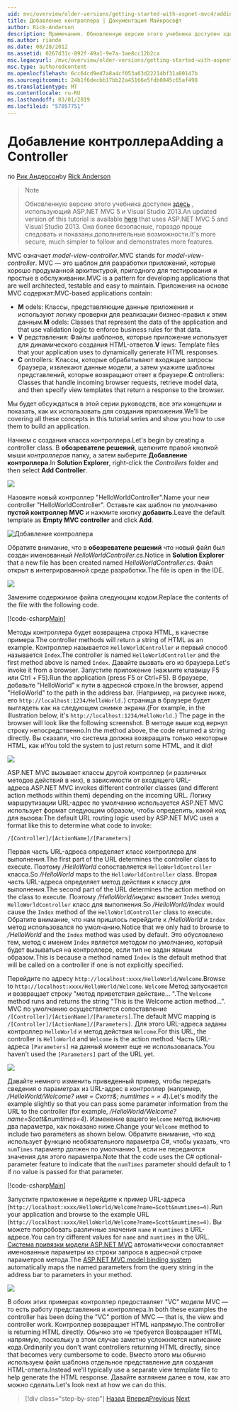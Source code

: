 ```yaml
---
uid: mvc/overview/older-versions/getting-started-with-aspnet-mvc4/adding-a-controller
title: Добавление контроллера | Документация Майкрософт
author: Rick-Anderson
description: Примечание. Обновленную версию этого учебника доступен здесь, использующий ASP.NET MVC 5 и Visual Studio 2013. Это более безопасное и гораздо проще выполнить и демонстрационных версий...
ms.author: riande
ms.date: 08/28/2012
ms.assetid: 0267d31c-892f-49a1-9e7a-3ae8cc12b2ca
msc.legacyurl: /mvc/overview/older-versions/getting-started-with-aspnet-mvc4/adding-a-controller
msc.type: authoredcontent
ms.openlocfilehash: 6cc64cd9ed7a8a4cf053a63d22214bf31a80147b
ms.sourcegitcommit: 24b1f6decbb17bb22a45166e5fdb0845c65af498
ms.translationtype: MT
ms.contentlocale: ru-RU
ms.lasthandoff: 03/01/2019
ms.locfileid: "57057751"
---
```

<a name="adding-a-controller"></a><span data-ttu-id="ff310-104">Добавление контроллера</span><span class="sxs-lookup"><span data-stu-id="ff310-104">Adding a Controller</span></span>
====================
<span data-ttu-id="ff310-105">по [Рик Андерсон]((https://twitter.com/RickAndMSFT))</span><span class="sxs-lookup"><span data-stu-id="ff310-105">by [Rick Anderson]((https://twitter.com/RickAndMSFT))</span></span>

> > [!NOTE]
> > <span data-ttu-id="ff310-106">Обновленную версию этого учебника доступен [здесь](../../getting-started/introduction/getting-started.md) , использующий ASP.NET MVC 5 и Visual Studio 2013.</span><span class="sxs-lookup"><span data-stu-id="ff310-106">An updated version of this tutorial is available [here](../../getting-started/introduction/getting-started.md) that uses ASP.NET MVC 5 and Visual Studio 2013.</span></span> <span data-ttu-id="ff310-107">Она более безопасные, гораздо проще следовать и показаны дополнительные возможности.</span><span class="sxs-lookup"><span data-stu-id="ff310-107">It's more secure, much simpler to follow and demonstrates more features.</span></span>


<span data-ttu-id="ff310-108">MVC означает *model-view-controller*.</span><span class="sxs-lookup"><span data-stu-id="ff310-108">MVC stands for *model-view-controller*.</span></span> <span data-ttu-id="ff310-109">MVC — это шаблон для разработки приложений, которые хорошо продуманной архитектурой, пригодного для тестирования и простые в обслуживании.</span><span class="sxs-lookup"><span data-stu-id="ff310-109">MVC is a pattern for developing applications that are well architected, testable and easy to maintain.</span></span> <span data-ttu-id="ff310-110">Приложения на основе MVC содержат:</span><span class="sxs-lookup"><span data-stu-id="ff310-110">MVC-based applications contain:</span></span>

- <span data-ttu-id="ff310-111">**M** odels: Классы, представляющие данные приложения и используют логику проверки для реализации бизнес-правил к этим данным.</span><span class="sxs-lookup"><span data-stu-id="ff310-111">**M** odels: Classes that represent the data of the application and that use validation logic to enforce business rules for that data.</span></span>
- <span data-ttu-id="ff310-112">**V** редставления: Файлы шаблонов, которые приложение использует для динамического создания HTML-ответов.</span><span class="sxs-lookup"><span data-stu-id="ff310-112">**V** iews: Template files that your application uses to dynamically generate HTML responses.</span></span>
- <span data-ttu-id="ff310-113">**C** ontrollers: Классы, которые обрабатывают входящие запросы браузера, извлекают данные модели, а затем укажите шаблоны представлений, которые возвращают ответ в браузере.</span><span class="sxs-lookup"><span data-stu-id="ff310-113">**C** ontrollers: Classes that handle incoming browser requests, retrieve model data, and then specify view templates that return a response to the browser.</span></span>

<span data-ttu-id="ff310-114">Мы будет обсуждаться в этой серии руководств, все эти концепции и показать, как их использовать для создания приложения.</span><span class="sxs-lookup"><span data-stu-id="ff310-114">We'll be covering all these concepts in this tutorial series and show you how to use them to build an application.</span></span>

<span data-ttu-id="ff310-115">Начнем с создания класса контроллера.</span><span class="sxs-lookup"><span data-stu-id="ff310-115">Let's begin by creating a controller class.</span></span> <span data-ttu-id="ff310-116">В **обозревателе решений**, щелкните правой кнопкой мыши *контроллеров* папку, а затем выберите **Добавление контроллера**.</span><span class="sxs-lookup"><span data-stu-id="ff310-116">In **Solution Explorer**, right-click the *Controllers* folder and then select **Add Controller**.</span></span>

![](adding-a-controller/_static/image1.png)

<span data-ttu-id="ff310-117">Назовите новый контроллер &quot;HelloWorldController&quot;.</span><span class="sxs-lookup"><span data-stu-id="ff310-117">Name your new controller &quot;HelloWorldController&quot;.</span></span> <span data-ttu-id="ff310-118">Оставьте как шаблон по умолчанию **пустой контроллер MVC** и нажмите кнопку **добавить**.</span><span class="sxs-lookup"><span data-stu-id="ff310-118">Leave the default template as **Empty MVC controller** and click **Add**.</span></span>

![Добавление контроллера](adding-a-controller/_static/image2.png)

<span data-ttu-id="ff310-120">Обратите внимание, что в **обозревателе решений** что новый файл был создан именованный *HelloWorldController.cs*.</span><span class="sxs-lookup"><span data-stu-id="ff310-120">Notice in **Solution Explorer** that a new file has been created named *HelloWorldController.cs*.</span></span> <span data-ttu-id="ff310-121">Файл открыт в интегрированной среде разработки.</span><span class="sxs-lookup"><span data-stu-id="ff310-121">The file is open in the IDE.</span></span>

![](adding-a-controller/_static/image3.png)

<span data-ttu-id="ff310-122">Замените содержимое файла следующим кодом.</span><span class="sxs-lookup"><span data-stu-id="ff310-122">Replace the contents of the file with the following code.</span></span>

[!code-csharp[Main](adding-a-controller/samples/sample1.cs)]

<span data-ttu-id="ff310-123">Методы контроллера будет возвращена строка HTML, в качестве примера.</span><span class="sxs-lookup"><span data-stu-id="ff310-123">The controller methods will return a string of HTML as an example.</span></span> <span data-ttu-id="ff310-124">Контроллер называется `HelloWorldController` и первый способ называется `Index`.</span><span class="sxs-lookup"><span data-stu-id="ff310-124">The controller is named `HelloWorldController` and the first method above is named `Index`.</span></span> <span data-ttu-id="ff310-125">Давайте вызвать его из браузера.</span><span class="sxs-lookup"><span data-stu-id="ff310-125">Let's invoke it from a browser.</span></span> <span data-ttu-id="ff310-126">Запустите приложение (нажмите клавишу F5 или Ctrl + F5).</span><span class="sxs-lookup"><span data-stu-id="ff310-126">Run the application (press F5 or Ctrl+F5).</span></span> <span data-ttu-id="ff310-127">В браузере, добавьте &quot;HelloWorld&quot; к пути в адресной строке.</span><span class="sxs-lookup"><span data-stu-id="ff310-127">In the browser, append &quot;HelloWorld&quot; to the path in the address bar.</span></span> <span data-ttu-id="ff310-128">(Например, на рисунке ниже, его `http://localhost:1234/HelloWorld.`) страница в браузере будет выглядеть как на следующем снимке экрана.</span><span class="sxs-lookup"><span data-stu-id="ff310-128">(For example, in the illustration below, it's `http://localhost:1234/HelloWorld.`) The page in the browser will look like the following screenshot.</span></span> <span data-ttu-id="ff310-129">В методе выше код вернул строку непосредственно.</span><span class="sxs-lookup"><span data-stu-id="ff310-129">In the method above, the code returned a string directly.</span></span> <span data-ttu-id="ff310-130">Вы сказали, что система должна возвращать только некоторые HTML, как и!</span><span class="sxs-lookup"><span data-stu-id="ff310-130">You told the system to just return some HTML, and it did!</span></span>

![](adding-a-controller/_static/image4.png)

<span data-ttu-id="ff310-131">ASP.NET MVC вызывает классы другой контроллер (и различных методов действий в них), в зависимости от входящего URL-адреса.</span><span class="sxs-lookup"><span data-stu-id="ff310-131">ASP.NET MVC invokes different controller classes (and different action methods within them) depending on the incoming URL.</span></span> <span data-ttu-id="ff310-132">Логику маршрутизации URL-адрес по умолчанию используется ASP.NET MVC использует формат следующим образом, чтобы определить, какой код для вызова:</span><span class="sxs-lookup"><span data-stu-id="ff310-132">The default URL routing logic used by ASP.NET MVC uses a format like this to determine what code to invoke:</span></span>

`/[Controller]/[ActionName]/[Parameters]`

<span data-ttu-id="ff310-133">Первая часть URL-адреса определяет класс контроллера для выполнения.</span><span class="sxs-lookup"><span data-stu-id="ff310-133">The first part of the URL determines the controller class to execute.</span></span> <span data-ttu-id="ff310-134">Поэтому */HelloWorld* сопоставляется `HelloWorldController` класса.</span><span class="sxs-lookup"><span data-stu-id="ff310-134">So */HelloWorld* maps to the `HelloWorldController` class.</span></span> <span data-ttu-id="ff310-135">Вторая часть URL-адреса определяет метод действия к классу для выполнения.</span><span class="sxs-lookup"><span data-stu-id="ff310-135">The second part of the URL determines the action method on the class to execute.</span></span> <span data-ttu-id="ff310-136">Поэтому */HelloWorld/индекс* вызовет `Index` метод `HelloWorldController` класс для выполнения.</span><span class="sxs-lookup"><span data-stu-id="ff310-136">So */HelloWorld/Index* would cause the `Index` method of the `HelloWorldController` class to execute.</span></span> <span data-ttu-id="ff310-137">Обратите внимание, что нам пришлось перейдите к */HelloWorld* и `Index` метод использовался по умолчанию.</span><span class="sxs-lookup"><span data-stu-id="ff310-137">Notice that we only had to browse to */HelloWorld* and the `Index` method was used by default.</span></span> <span data-ttu-id="ff310-138">Это обусловлено тем, метод с именем `Index` является методом по умолчанию, который будет вызываться на контроллере, если тип не задан явным образом.</span><span class="sxs-lookup"><span data-stu-id="ff310-138">This is because a method named `Index` is the default method that will be called on a controller if one is not explicitly specified.</span></span>

<span data-ttu-id="ff310-139">Перейдите по адресу `http://localhost:xxxx/HelloWorld/Welcome`.</span><span class="sxs-lookup"><span data-stu-id="ff310-139">Browse to `http://localhost:xxxx/HelloWorld/Welcome`.</span></span> <span data-ttu-id="ff310-140">`Welcome` Метод запускается и возвращает строку &quot;метод приветствия действие... &quot;.</span><span class="sxs-lookup"><span data-stu-id="ff310-140">The `Welcome` method runs and returns the string &quot;This is the Welcome action method...&quot;.</span></span> <span data-ttu-id="ff310-141">MVC по умолчанию осуществляется сопоставление `/[Controller]/[ActionName]/[Parameters]`.</span><span class="sxs-lookup"><span data-stu-id="ff310-141">The default MVC mapping is `/[Controller]/[ActionName]/[Parameters]`.</span></span> <span data-ttu-id="ff310-142">Для этого URL-адреса заданы контроллер `HelloWorld` и метод действия `Welcome`.</span><span class="sxs-lookup"><span data-stu-id="ff310-142">For this URL, the controller is `HelloWorld` and `Welcome` is the action method.</span></span> <span data-ttu-id="ff310-143">Часть URL-адреса `[Parameters]` на данный момент еще не использовалась.</span><span class="sxs-lookup"><span data-stu-id="ff310-143">You haven't used the `[Parameters]` part of the URL yet.</span></span>

![](adding-a-controller/_static/image5.png)

<span data-ttu-id="ff310-144">Давайте немного изменить приведенный пример, чтобы передать сведения о параметрах из URL-адрес в контроллер (например, */HelloWorld/Welcome? имя = Скотт&amp;; numtimes = = 4*).</span><span class="sxs-lookup"><span data-stu-id="ff310-144">Let's modify the example slightly so that you can pass some parameter information from the URL to the controller (for example, */HelloWorld/Welcome?name=Scott&amp;numtimes=4*).</span></span> <span data-ttu-id="ff310-145">Изменение вашего `Welcome` метод включив два параметра, как показано ниже.</span><span class="sxs-lookup"><span data-stu-id="ff310-145">Change your `Welcome` method to include two parameters as shown below.</span></span> <span data-ttu-id="ff310-146">Обратите внимание, что код использует функцию необязательного параметра C#, чтобы указать, что `numTimes` параметр должен по умолчанию 1, если не передаются значения для этого параметра.</span><span class="sxs-lookup"><span data-stu-id="ff310-146">Note that the code uses the C# optional-parameter feature to indicate that the `numTimes` parameter should default to 1 if no value is passed for that parameter.</span></span>

[!code-csharp[Main](adding-a-controller/samples/sample2.cs)]

<span data-ttu-id="ff310-147">Запустите приложение и перейдите к пример URL-адреса (`http://localhost:xxxx/HelloWorld/Welcome?name=Scott&numtimes=4)`.</span><span class="sxs-lookup"><span data-stu-id="ff310-147">Run your application and browse to the example URL (`http://localhost:xxxx/HelloWorld/Welcome?name=Scott&numtimes=4)`.</span></span> <span data-ttu-id="ff310-148">Вы можете попробовать различные значения `name` и `numtimes` в URL-адресе.</span><span class="sxs-lookup"><span data-stu-id="ff310-148">You can try different values for `name` and `numtimes` in the URL.</span></span> <span data-ttu-id="ff310-149">[Система привязки модели ASP.NET MVC](http://odetocode.com/Blogs/scott/archive/2009/04/27/6-tips-for-asp-net-mvc-model-binding.aspx) автоматически сопоставляет именованные параметры из строки запроса в адресной строке параметров метода.</span><span class="sxs-lookup"><span data-stu-id="ff310-149">The [ASP.NET MVC model binding system](http://odetocode.com/Blogs/scott/archive/2009/04/27/6-tips-for-asp-net-mvc-model-binding.aspx) automatically maps the named parameters from the query string in the address bar to parameters in your method.</span></span>

![](adding-a-controller/_static/image6.png)

<span data-ttu-id="ff310-150">В обоих этих примерах контроллер предоставляет &quot;VC&quot; модели MVC — то есть работу представления и контроллера.</span><span class="sxs-lookup"><span data-stu-id="ff310-150">In both these examples the controller has been doing the &quot;VC&quot; portion of MVC — that is, the view and controller work.</span></span> <span data-ttu-id="ff310-151">Контроллер возвращает HTML напрямую.</span><span class="sxs-lookup"><span data-stu-id="ff310-151">The controller is returning HTML directly.</span></span> <span data-ttu-id="ff310-152">Обычно это не требуется Возвращает HTML напрямую, поскольку в этом случае заметно усложняется написание кода.</span><span class="sxs-lookup"><span data-stu-id="ff310-152">Ordinarily you don't want controllers returning HTML directly, since that becomes very cumbersome to code.</span></span> <span data-ttu-id="ff310-153">Вместо этого мы обычно используем файл шаблона отдельное представление для создания HTML-ответа.</span><span class="sxs-lookup"><span data-stu-id="ff310-153">Instead we'll typically use a separate view template file to help generate the HTML response.</span></span> <span data-ttu-id="ff310-154">Давайте взглянем далее в том, как это можно сделать.</span><span class="sxs-lookup"><span data-stu-id="ff310-154">Let's look next at how we can do this.</span></span>

> [!div class="step-by-step"]
> <span data-ttu-id="ff310-155">[Назад](intro-to-aspnet-mvc-4.md)
> [Вперед](adding-a-view.md)</span><span class="sxs-lookup"><span data-stu-id="ff310-155">[Previous](intro-to-aspnet-mvc-4.md)
[Next](adding-a-view.md)</span></span>
